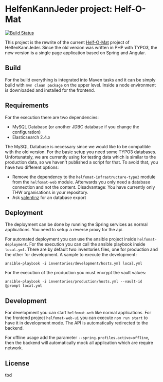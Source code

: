 # HelfenKannJeder project: Helf-O-Mat

[![Build Status](https://travis-ci.org/HelfenKannJeder/helf-o-mat.svg?branch=master)](https://travis-ci.org/HelfenKannJeder/helf-o-mat)

This project is the rewrite of the current [Helf-O-Mat](http://helf-o-mat.de) project of
HelfenKannJeder. Since the old version was written in PHP with TYPO3, the new version is
a single page application based on Spring and Angular.

## Build

For the build everything is integrated into Maven tasks and it can be simply build with
`mvn clean package` on the upper level. Inside a node environment is downloaded and
installed for the frontend.

## Requirements

For the execution there are two dependencies:

- MySQL Database (or another JDBC database if you change the configuration)
- Elasticsearch 2.4.x

The MySQL Database is necessary since we would like to be compatible with the old version.
For the basic setup you need some TYPO3 databases. Unfortunately, we are currently using
for testing data which is similar to the production data, so we haven't published a script
for that. To avoid that, you have two different options:

- Remove the dependency to the `helfomat-infrastructure-typo3` module from the `helfomat-web`
  module. Afterwards you only need a database connection and not the content.
  Disadvantage: You have currently only THW organisations in your repository.
- Ask [valentinz](mailto:valentin.zickner(at)helfenkannjeder(dot)de) for an database export

## Deployment

The deployment can be done by running the Spring services as normal applications.
You need to setup a reverse proxy for the api.

For automated deployment you can use the ansible project inside `helfomat-deployment`.
For the execution you can call the ansible playbook inside `local.yml`.
There are by default two inventories files, one for production and the other for development.
A sample to execute the development:

```ansible-playbook -i inventories/development/hosts.yml local.yml```

For the execution of the production you must encrypt the vault values:

```ansible-playbook -i inventories/production/hosts.yml --vault-id @prompt local.yml```

## Development

For development you can start `helfomat-web` like normal applications. For the frontend
project `helfomat-web-ui` you can execute `npm run start` to have it in development mode.
The API is automatically redirected to the backend.

For offline usage add the parameter `--spring.profiles.active=offline`, then the backend
will automatically mock all application which are require network.

## License

tbd